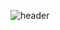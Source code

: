 ![header](https://capsule-render.vercel.app/api?type=rounded&color=gradient&text=%asd%20&height=300&fontSize=100&textBg=true)
